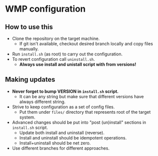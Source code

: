 # WMP configuration

## How to use this

  * Clone the repository on the target machine.
    * If git isn't available, checkout desired branch locally and copy files
      manually.
  * Run `install.sh` (as root) to carry out the configuration.
  * To revert configuration call `uninstall.sh`.
    * **Always use install and unistall script with from versions!**

## Making updates

  * **Never forget to bump VERSION in `install.sh` script.**
    * It can be any string but make sure that different versions have always
      different string.
  * Strive to keep configuration as a set of config files.
    * Put them under `files/` directory that represents root of the target
      system.
  * Advanced changes should be put into "post (un)install" sections in
    `install.sh` script.
    * Update both install and uninstall (reverse).
    * Install and uninstall should be idempotent operations.
    * Install+uninstall should be net zero.
  * Use different branches for different approaches.
